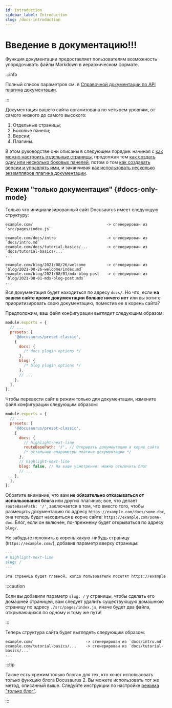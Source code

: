 ```yaml
---
id: introduction
sidebar_label: Introduction
slug: /docs-introduction
---
```


# Введение в документацию!!!

Функция документации предоставляет пользователям возможность упорядочивать файлы Markdown в иерархическом формате.

:::info

Полный список параметров см. в [Справочной документации по API плагина документации](./../../api/plugins/plugin-content-docs.md).

:::

Документация вашего сайта организована по четырем уровням, от самого низкого до самого высокого:

1. Отдельные страницы;
2. Боковые панели;
3. Версии;
4. Плагины.

В этом руководстве они описаны в следующем порядке: начиная с [как можно настроить отдельные страницы](./docs-create-doc.mdx), продолжая тем [как создать одну или несколько боковых панелей](./sidebar/index.md), потом о том [как создавать версии и управлять ими](./versioning.md), и заканчивая [как использовать несколько экземпляров плагина документации](./docs-multi-instance.mdx).

## Режим "только документация" {#docs-only-mode}

Только что инициализированный сайт Docusaurus имеет следующую структуру:

```
example.com/                                -> сгенерирован из `src/pages/index.js`

example.com/docs/intro                      -> сгенерирован из `docs/intro.md`
example.com/docs/tutorial-basics/...        -> сгенерирован из `docs/tutorial-basics/...`
...

example.com/blog/2021/08/26/welcome         -> сгенерирован из `blog/2021-08-26-welcome/index.md`
example.com/blog/2021/08/01/mdx-blog-post   -> сгенерирован из `blog/2021-08-01-mdx-blog-post.mdx`
...
```

Вся документация будет находиться по адресу `docs/`. Но что, если **на вашем сайте кроме документации больше ничего нет** или вы хотите приоритизировать свою документацию, поместив ее в корень сайта?

Предположим, ваш файл конфигурации выглядит следующим образом:

```js title="docusaurus.config.js"
module.exports = {
  // ...
  presets: [
    '@docusaurus/preset-classic',
    {
      docs: {
        /* docs plugin options */
      },
      blog: {
        /* blog plugin options */
      },
      // ...
    },
  ],
};
```

Чтобы перевести сайт в режим только для документации, измените файл конфигурации следующим образом:

```js title="docusaurus.config.js"
module.exports = {
  // ...
  presets: [
    '@docusaurus/preset-classic',
    {
      docs: {
        // highlight-next-line
        routeBasePath: '/', // Открывать документацию в корне сайта
        /* остальные опараметры плагина документации */
      },
      // highlight-next-line
      blog: false, // На ваше усмотрение: можно отключить блог
      // ...
    },
  ],
};
```

Обратите внимание, что вам **не обязательно отказываться от использования блога** или других плагинов; все, что делает `routeBasePath: '/'`, заключается в том, что вместо того, чтобы размещать документацию по адресу `https://example.com/docs/some-doc`, она теперь будет находиться в корне сайта: `https://example.com/some-doc`. Блог, если он включен, по-прежнему будет открываться по адресу `blog/`.

Не забудьте положить в корень какую-нибудь страницу (`https://example.com/`), добавив параметр вверху страницы:

```md title="docs/intro.md"
---
# highlight-next-line
slug: /
---

Эта страница будет главной, когда пользователи посетят https://example.com/.
```

:::caution

Если вы добавили параметр `slug: /` у страницы, чтобы сделать его домашней страницей, вам следует удалить существующую домашнюю страницу по адресу `./src/pages/index.js`, иначе будет два файла, открывающихся по одному и тому же пути!

:::

Теперь структура сайта будет выглядеть следующим образом:

```
example.com/                       -> сгенерирован из `docs/intro.md`
example.com/tutorial-basics/...    -> сгенерирован из `docs/tutorial-basics/...`
...
```

:::tip

Также есть «режим только блога» для тех, кто хочет использовать только функцию блога Docusaurus 2. Вы можете использовать тот же метод, описанный выше. Следуйте инструкции по настройке [режима "только блог"](../../blog.mdx#blog-only-mode).

:::
